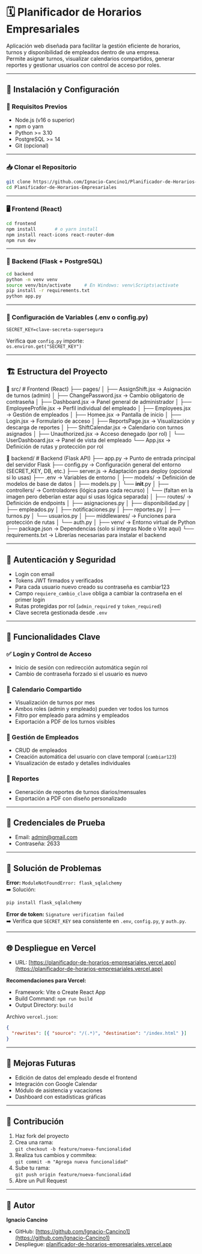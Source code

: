 
# 🗓️ Planificador de Horarios Empresariales

Aplicación web diseñada para facilitar la gestión eficiente de horarios, turnos y disponibilidad de empleados dentro de una empresa.  
Permite asignar turnos, visualizar calendarios compartidos, generar reportes y gestionar usuarios con control de acceso por roles.

---

## 🚀 Instalación y Configuración

### 🔧 Requisitos Previos

- Node.js (v16 o superior)  
- npm o yarn  
- Python >= 3.10  
- PostgreSQL >= 14  
- Git (opcional)  

---

### 📥 Clonar el Repositorio

```bash
git clone https://github.com/Ignacio-Cancino1/Planificador-de-Horarios-Empresariales.git
cd Planificador-de-Horarios-Empresariales
```

---

### 🖥️ Frontend (React)

```bash
cd frontend
npm install       # o yarn install
npm install react-icons react-router-dom
npm run dev
```

---

### 🐍 Backend (Flask + PostgreSQL)

```bash
cd backend
python -m venv venv
source venv/bin/activate     # En Windows: venv\Scripts\activate
pip install -r requirements.txt
python app.py
```

---

### 🔐 Configuración de Variables (.env o config.py)

```env
SECRET_KEY=clave-secreta-supersegura
```

Verifica que `config.py` importe:  
`os.environ.get("SECRET_KEY")`

---

## 🏗️ Estructura del Proyecto

📁 src/                         # Frontend (React)
├── pages/
│   ├── AssignShift.jsx              → Asignación de turnos (admin)
│   ├── ChangePassword.jsx          → Cambio obligatorio de contraseña
│   ├── Dashboard.jsx               → Panel general de administrador
│   ├── EmployeeProfile.jsx         → Perfil individual del empleado
│   ├── Employees.jsx               → Gestión de empleados
│   ├── Homee.jsx                   → Pantalla de inicio
│   ├── Login.jsx                   → Formulario de acceso
│   ├── ReportsPage.jsx             → Visualización y descarga de reportes
│   ├── ShiftCalendar.jsx           → Calendario con turnos asignados
│   ├── Unauthorized.jsx            → Acceso denegado (por rol)
│   └── UserDashboard.jsx           → Panel de vista del empleado
└── App.jsx                         → Definición de rutas y protección por rol

📁 backend/                    # Backend (Flask API)
├── app.py                         → Punto de entrada principal del servidor Flask
├── config.py                      → Configuración general del entorno (SECRET_KEY, DB, etc.)
├── server.js                      → Adaptación para deploy (opcional si lo usas)
├── .env                           → Variables de entorno
│
├── models/                        → Definición de modelos de base de datos
│   ├── models.py
│   └── __init__.py
│
├── controllers/                  → Controladores (lógica para cada recurso)
│   └── (faltan en la imagen pero deberían estar aquí si usas lógica separada)
│
├── routes/                        → Definición de endpoints
│   ├── asignaciones.py
│   ├── disponibilidad.py
│   ├── empleados.py
│   ├── notificaciones.py
│   ├── reportes.py
│   ├── turnos.py
│   └── usuarios.py
│
├── middlewares/                  → Funciones para protección de rutas
│   └── auth.py
│
├── venv/                          → Entorno virtual de Python
├── package.json                   → Dependencias (solo si integras Node o Vite aquí)
└── requirements.txt               → Librerías necesarias para instalar el backend

---

## 🔐 Autenticación y Seguridad

- Login con email  
- Tokens JWT firmados y verificados
- Para cada usuario nuevo creado su contraseña es cambiar123
- Campo `requiere_cambio_clave` obliga a cambiar la contraseña en el primer login  
- Rutas protegidas por rol (`admin_required` y `token_required`)  
- Clave secreta gestionada desde `.env`  

---

## 🔁 Funcionalidades Clave

### ✅ Login y Control de Acceso
- Inicio de sesión con redirección automática según rol  
- Cambio de contraseña forzado si el usuario es nuevo  

### 📆 Calendario Compartido
- Visualización de turnos por mes  
- Ambos roles (admin y empleado) pueden ver todos los turnos  
- Filtro por empleado para admins y empleados  
- Exportación a PDF de los turnos visibles  

### 👥 Gestión de Empleados
- CRUD de empleados  
- Creación automática del usuario con clave temporal (`cambiar123`)  
- Visualización de estado y detalles individuales  

### 📄 Reportes
- Generación de reportes de turnos diarios/mensuales  
- Exportación a PDF con diseño personalizado  

---

## 🧪 Credenciales de Prueba

- Email: admin@gmail.com  
- Contraseña: 2633  

---

## 🧰 Solución de Problemas

**Error:** `ModuleNotFoundError: flask_sqlalchemy`  
➡️ Solución:  
```bash
pip install flask_sqlalchemy
```

**Error de token:** `Signature verification failed`  
➡️ Verifica que `SECRET_KEY` sea consistente en `.env`, `config.py`, y `auth.py`.

---

## 🌐 Despliegue en Vercel

- URL: [https://planificador-de-horarios-empresariales.vercel.app](https://planificador-de-horarios-empresariales.vercel.app)

**Recomendaciones para Vercel:**

- Framework: Vite o Create React App  
- Build Command: `npm run build`  
- Output Directory: `build`  

Archivo `vercel.json`:

```json
{
  "rewrites": [{ "source": "/(.*)", "destination": "/index.html" }]
}
```

---

## 📌 Mejoras Futuras

- Edición de datos del empleado desde el frontend  
- Integración con Google Calendar  
- Módulo de asistencia y vacaciones  
- Dashboard con estadísticas gráficas  

---

## 🤝 Contribución

1. Haz fork del proyecto  
2. Crea una rama:  
   `git checkout -b feature/nueva-funcionalidad`  
3. Realiza tus cambios y commitea:  
   `git commit -m "Agrega nueva funcionalidad"`  
4. Sube tu rama:  
   `git push origin feature/nueva-funcionalidad`  
5. Abre un Pull Request  

---

## 👤 Autor

**Ignacio Cancino**  
- GitHub: [https://github.com/Ignacio-Cancino1](https://github.com/Ignacio-Cancino1)  
- Despliegue: [planificador-de-horarios-empresariales.vercel.app](https://planificador-de-horarios-empresariales.vercel.app)
